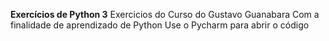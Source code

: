 **Exercícios de Python 3**
 Exercicios do Curso do Gustavo Guanabara
 Com a finalidade de aprendizado de Python
 Use o Pycharm para abrir o código
 
